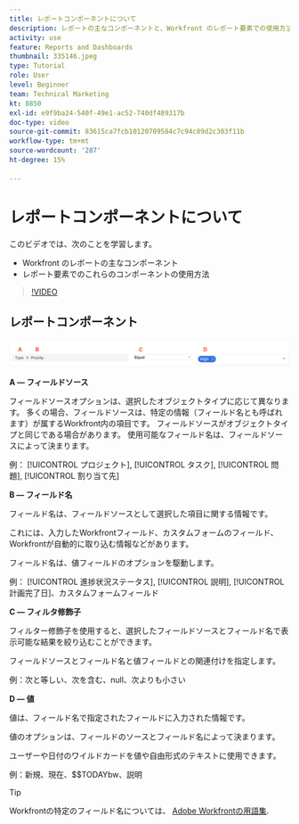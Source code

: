 ```yaml
---
title: レポートコンポーネントについて
description: レポートの主なコンポーネントと、Workfront のレポート要素での使用方法について説明します。
activity: use
feature: Reports and Dashboards
thumbnail: 335146.jpeg
type: Tutorial
role: User
level: Beginner
team: Technical Marketing
kt: 8850
exl-id: e9f9ba24-540f-49e1-ac52-740df489317b
doc-type: video
source-git-commit: 83615ca7fcb10120709584c7c94c89d2c303f11b
workflow-type: tm+mt
source-wordcount: '287'
ht-degree: 15%

---
```


# レポートコンポーネントについて

このビデオでは、次のことを学習します。

* Workfront のレポートの主なコンポーネント
* レポート要素でのこれらのコンポーネントの使用方法

>[!VIDEO](https://video.tv.adobe.com/v/335146/?quality=12&learn=on)

## レポートコンポーネント

![フィルターを作成する画面の画像](assets/reporting-components-1.png)

**A — フィールドソース**

フィールドソースオプションは、選択したオブジェクトタイプに応じて異なります。 多くの場合、フィールドソースは、特定の情報（フィールド名とも呼ばれます）が属するWorkfront内の項目です。 フィールドソースがオブジェクトタイプと同じである場合があります。
使用可能なフィールド名は、フィールドソースによって決まります。

例： [!UICONTROL プロジェクト], [!UICONTROL タスク], [!UICONTROL 問題], [!UICONTROL 割り当て先]

**B — フィールド名**

フィールド名は、フィールドソースとして選択した項目に関する情報です。

これには、入力したWorkfrontフィールド、カスタムフォームのフィールド、Workfrontが自動的に取り込む情報などがあります。

フィールド名は、値フィールドのオプションを駆動します。

例： [!UICONTROL 進捗状況ステータス], [!UICONTROL 説明], [!UICONTROL 計画完了日]、カスタムフォームフィールド

**C — フィルタ修飾子**

フィルター修飾子を使用すると、選択したフィールドソースとフィールド名で表示可能な結果を絞り込むことができます。

フィールドソースとフィールド名と値フィールドとの関連付けを指定します。

例：次と等しい、次を含む、null、次よりも小さい

**D — 値**

値は、フィールド名で指定されたフィールドに入力された情報です。

値のオプションは、フィールドのソースとフィールド名によって決まります。

ユーザーや日付のワイルドカードを値や自由形式のテキストに使用できます。

例：新規、現在、$$TODAYbw、説明

>[!TIP]
>
>Workfrontの特定のフィールド名については、 [Adobe Workfrontの用語集](https://experienceleague.adobe.com/docs/workfront/using/basics/workfront-terminology-glossary.html?lang=en).

